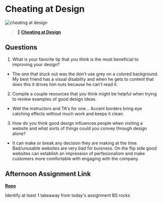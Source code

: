# Cheating at Design

![cheating at design](https://bcw.blob.core.windows.net/public/img/courses/5247609446691139)

> **📖 [Cheating at Design](https://codeworksacademy.com/fs-student-guide/resources/wk1/04-Cheating-at-Design)**

## Questions

1. What is your favorite tip that you think is the most beneficial to improving your design?
- The one that stuck out was the don't use grey on a colored background. My best friend has a visual disability and when he gets to content that does this it drives him nuts because he can't read it.

2. Compile a couple resources that you think might be helpful when trying to review examples of good design ideas.
- Well the instructors and TA's for one... Accent borders bring eye catching effects without much work and keeps it clean.

3. How do you think good design influences people when visiting a website and what sorts of things could you convey through design alone?
- It can make or break any decision they are making at the time. Bad/unusable websites are very bad for buisness. On the flip side good websites can establish an impression of perfesionalism and make customers more comfortable with engaging with the company.

## Afternoon Assignment Link

**[Repo](https://github.com/Randyhall91/<ASSIGNMENT_REPO>)**

Identify at least 1 takeaway from today's assignment
BS rocks